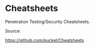Cheatsheets
===========

Penetration Testing/Security Cheatsheets.

Source:

https://github.com/puckel/Cheatsheets
